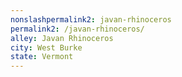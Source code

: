 ```yaml
---
﻿nonslashpermalink2: javan-rhinoceros
permalink2: /javan-rhinoceros/
alley: Javan Rhinoceros
city: West Burke
state: Vermont
---
```


